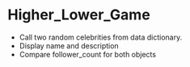 # Higher_Lower_Game
 
<ul>
	<li>Call two random celebrities from data dictionary.</li>
	<li>Display name and description</li>
	<li>Compare follower_count for both objects</li>
</ul>